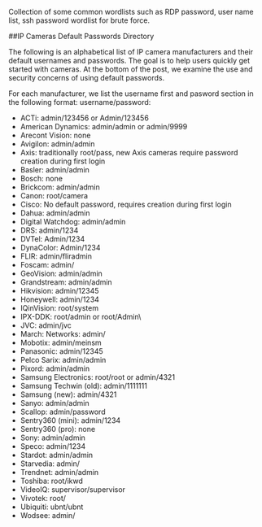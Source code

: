 Collection of some common wordlists such as RDP password, user name list, ssh password wordlist for brute force.

##IP Cameras Default Passwords Directory

The following is an alphabetical list of IP camera manufacturers and their default usernames and passwords. The goal is to help users quickly get started with cameras. At the bottom of the post, we examine the use and security concerns of using default passwords.


For each manufacturer, we list the username first and pasword section in the following format: username/password:

* ACTi: admin/123456 or Admin/123456
* American Dynamics: admin/admin or admin/9999 
* Arecont Vision: none
* Avigilon: admin/admin
* Axis: traditionally root/pass, new Axis cameras require password creation during first login
* Basler: admin/admin
* Bosch: none
* Brickcom: admin/admin
* Canon: root/camera
* Cisco: No default password, requires creation during first login
* Dahua: admin/admin
* Digital Watchdog: admin/admin
* DRS: admin/1234
* DVTel: Admin/1234
* DynaColor: Admin/1234
* FLIR: admin/fliradmin
* Foscam: admin/<blank>
* GeoVision: admin/admin
* Grandstream: admin/admin
* Hikvision: admin/12345
* Honeywell: admin/1234
* IQinVision: root/system
* IPX-DDK: root/admin or root/Admin\
* JVC: admin/jvc
* March: Networks: admin/<blank>
* Mobotix: admin/meinsm
* Panasonic: admin/12345
* Pelco Sarix: admin/admin
* Pixord: admin/admin
* Samsung Electronics: root/root or admin/4321
* Samsung Techwin (old): admin/1111111
* Samsung (new): admin/4321
* Sanyo: admin/admin
* Scallop: admin/password
* Sentry360 (mini): admin/1234
* Sentry360 (pro): none  
* Sony: admin/admin
* Speco: admin/1234
* Stardot: admin/admin
* Starvedia: admin/<blank>
* Trendnet: admin/admin
* Toshiba: root/ikwd
* VideoIQ: supervisor/supervisor
* Vivotek: root/<blank>
* Ubiquiti: ubnt/ubnt
* Wodsee: admin/<blank>
